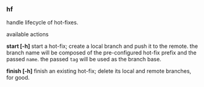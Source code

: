 
### hf

handle lifecycle of hot-fixes.

available actions

   **start <name> <tag> [-h]**
      start a hot-fix; create a local branch and push it to the remote.
      the branch name will be composed of the pre-configured hot-fix prefix and the passed `name`.
      the passed `tag` will be used as the branch base.
 
   **finish <name> [-h]**
      finish an existing hot-fix; delete its local and remote branches, for good.
 